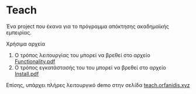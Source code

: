 # Teach

Ένα project που έκανα για το πρόγραμμα απόκτησης ακαδημαϊκής εμπειρίας.

Χρήσιμα αρχεία

1) Ο τρόπος λειτουργίας του μπορεί να βρεθεί στο αρχείο [Functionality.pdf](https://github.com/porfanid/Teach/blob/main/Functionality.pdf)
2) Ο τρόπος εγκατάστασής του του μπορεί να βρεθεί στο αρχείο [Install.pdf](https://github.com/porfanid/Teach/blob/main/Install.pdf)

Επίσης, υπάρχει πλήρες λειτουργικό demo στην σελίδα [teach.orfanidis.xyz](https://teach.orfanidis.xyz)